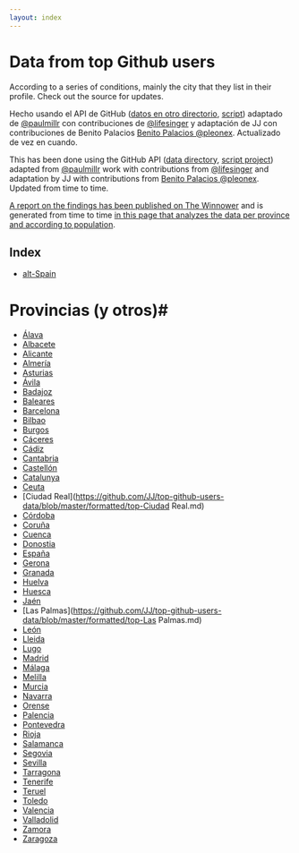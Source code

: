 ```yaml
---
layout: index
---
```


Data from top Github users
=====================

According to a series of conditions, mainly the city that they list in their profile. Check out the source for updates.


Hecho usando el API de GitHub ([datos en otro directorio](https://github.com/JJ/top-github-users-data/tree/master/data), [script](https://github.com/JJ/top-github-users)) adaptado de [@paulmillr](http://twitter.com/paulmillr) con contribuciones de  [@lifesinger](http://twitter.com/) y adaptación de JJ con contribuciones de Benito Palacios [Benito Palacios @pleonex](http://twitter.com/pleonex). Actualizado de vez en cuando. 

This has been done using the GitHub API ([data directory](https://github.com/JJ/top-github-users-data/tree/master/data), [script project](https://github.com/JJ/top-github-users)) adapted from [@paulmillr](http://twitter.com/paulmillr) work with contributions from [@lifesinger](http://twitter.com/) and adaptation by JJ with contributions from [Benito Palacios @pleonex](http://twitter.com/pleonex). Updated from time to time.

[A report on the findings has been published on The Winnower](https://thewinnower.com/papers/github-rankings-and-its-impact-on-the-local-free-software-development-community) and is generated from time to time [in this page that analyzes the data per province and according to population](data/formatted/github-users-Spain.html). 

Index
-----

* [alt-Spain](https://github.com/JJ/top-github-users-data/blob/master/formatted/top-alt-Spain.md)

# Provincias (y otros)#
* [Álava](https://github.com/JJ/top-github-users-data/blob/master/formatted/top-Álava.md)
* [Albacete](https://github.com/JJ/top-github-users-data/blob/master/formatted/top-Albacete.md)
* [Alicante](https://github.com/JJ/top-github-users-data/blob/master/formatted/top-Alicante.md)
* [Almería](https://github.com/JJ/top-github-users-data/blob/master/formatted/top-Almería.md)
* [Asturias](https://github.com/JJ/top-github-users-data/blob/master/formatted/top-Asturias.md)
* [Ávila](https://github.com/JJ/top-github-users-data/blob/master/formatted/top-Ávila.md)
* [Badajoz](https://github.com/JJ/top-github-users-data/blob/master/formatted/top-Badajoz.md)
* [Baleares](https://github.com/JJ/top-github-users-data/blob/master/formatted/top-Baleares.md)
* [Barcelona](https://github.com/JJ/top-github-users-data/blob/master/formatted/top-Barcelona.md)
* [Bilbao](https://github.com/JJ/top-github-users-data/blob/master/formatted/top-Bilbao.md)
* [Burgos](https://github.com/JJ/top-github-users-data/blob/master/formatted/top-Burgos.md)
* [Cáceres](https://github.com/JJ/top-github-users-data/blob/master/formatted/top-Cáceres.md)
* [Cádiz](https://github.com/JJ/top-github-users-data/blob/master/formatted/top-Cádiz.md)
* [Cantabria](https://github.com/JJ/top-github-users-data/blob/master/formatted/top-Cantabria.md)
* [Castellón](https://github.com/JJ/top-github-users-data/blob/master/formatted/top-Castellón.md)
* [Catalunya](https://github.com/JJ/top-github-users-data/blob/master/formatted/top-Catalunya.md)
* [Ceuta](https://github.com/JJ/top-github-users-data/blob/master/formatted/top-Ceuta.md)
* [Ciudad Real](https://github.com/JJ/top-github-users-data/blob/master/formatted/top-Ciudad Real.md)
* [Córdoba](https://github.com/JJ/top-github-users-data/blob/master/formatted/top-Córdoba.md)
* [Coruña](https://github.com/JJ/top-github-users-data/blob/master/formatted/top-Coruña.md)
* [Cuenca](https://github.com/JJ/top-github-users-data/blob/master/formatted/top-Cuenca.md)
* [Donostia](https://github.com/JJ/top-github-users-data/blob/master/formatted/top-Donostia.md)
* [España](https://github.com/JJ/top-github-users-data/blob/master/formatted/top-España.md)
* [Gerona](https://github.com/JJ/top-github-users-data/blob/master/formatted/top-Gerona.md)
* [Granada](https://github.com/JJ/top-github-users-data/blob/master/formatted/top-Granada.md)
* [Huelva](https://github.com/JJ/top-github-users-data/blob/master/formatted/top-Huelva.md)
* [Huesca](https://github.com/JJ/top-github-users-data/blob/master/formatted/top-Huesca.md)
* [Jaén](https://github.com/JJ/top-github-users-data/blob/master/formatted/top-Jaén.md)
* [Las Palmas](https://github.com/JJ/top-github-users-data/blob/master/formatted/top-Las Palmas.md)
* [León](https://github.com/JJ/top-github-users-data/blob/master/formatted/top-León.md)
* [Lleida](https://github.com/JJ/top-github-users-data/blob/master/formatted/top-Lleida.md)
* [Lugo](https://github.com/JJ/top-github-users-data/blob/master/formatted/top-Lugo.md)
* [Madrid](https://github.com/JJ/top-github-users-data/blob/master/formatted/top-Madrid.md)
* [Málaga](https://github.com/JJ/top-github-users-data/blob/master/formatted/top-Málaga.md)
* [Melilla](https://github.com/JJ/top-github-users-data/blob/master/formatted/top-Melilla.md)
* [Murcia](https://github.com/JJ/top-github-users-data/blob/master/formatted/top-Murcia.md)
* [Navarra](https://github.com/JJ/top-github-users-data/blob/master/formatted/top-Navarra.md)
* [Orense](https://github.com/JJ/top-github-users-data/blob/master/formatted/top-Orense.md)
* [Palencia](https://github.com/JJ/top-github-users-data/blob/master/formatted/top-Palencia.md)
* [Pontevedra](https://github.com/JJ/top-github-users-data/blob/master/formatted/top-Pontevedra.md)
* [Rioja](https://github.com/JJ/top-github-users-data/blob/master/formatted/top-Rioja.md)
* [Salamanca](https://github.com/JJ/top-github-users-data/blob/master/formatted/top-Salamanca.md)
* [Segovia](https://github.com/JJ/top-github-users-data/blob/master/formatted/top-Segovia.md)
* [Sevilla](https://github.com/JJ/top-github-users-data/blob/master/formatted/top-Sevilla.md)
* [Tarragona](https://github.com/JJ/top-github-users-data/blob/master/formatted/top-Tarragona.md)
* [Tenerife](https://github.com/JJ/top-github-users-data/blob/master/formatted/top-Tenerife.md)
* [Teruel](https://github.com/JJ/top-github-users-data/blob/master/formatted/top-Teruel.md)
* [Toledo](https://github.com/JJ/top-github-users-data/blob/master/formatted/top-Toledo.md)
* [Valencia](https://github.com/JJ/top-github-users-data/blob/master/formatted/top-Valencia.md)
* [Valladolid](https://github.com/JJ/top-github-users-data/blob/master/formatted/top-Valladolid.md)
* [Zamora](https://github.com/JJ/top-github-users-data/blob/master/formatted/top-Zamora.md)
* [Zaragoza](https://github.com/JJ/top-github-users-data/blob/master/formatted/top-Zaragoza.md)
